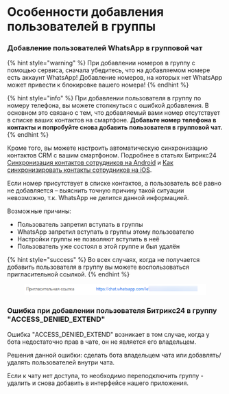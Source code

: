 # Особенности добавления пользователей в группы

### Добавление пользователей WhatsApp в групповой чат

{% hint style="warning" %}
При добавлении номеров в группу с помощью сервиса, сначала убедитесь, что на добавляемом номере есть аккаунт WhatsApp! Добавление номеров, на которых нет WhatsApp может привести к блокировке вашего номера!
{% endhint %}

{% hint style="info" %}
При добавлении пользователя в группу по номеру телефона, вы можете столкнуться с ошибкой добавления. В основном это связано с тем, что добавляемый вами номер отсутствует в списке ваших контактов на смартфоне. **Добавьте номер телефона в контакты и попробуйте снова добавить пользователя в групповой чат.**
{% endhint %}

Кроме того, вы можете настроить автоматическую синхронизацию контактов CRM с вашим смартфоном. Подробнее в статьях Битрикс24 [Синхронизация контактов сотрудников на Android](https://helpdesk.bitrix24.ru/open/18043040/) и [Как синхронизировать контакты сотрудников на iOS](https://helpdesk.bitrix24.ru/open/18001982/).

Если номер присутствует в списке контактов, а пользователь всё равно не добавляется – выяснить точную причину такой ситуации невозможно, т.к. WhatsApp не делится данной информацией.

Возможные причины:

* Пользователь запретил вступать в группы
* WhatsApp запретил вступать в группы этому пользователю
* Настройки группы не позволяют вступить в неё
* Пользователь уже состоял в этой группе и был удалён

{% hint style="success" %}
Во всех случаях, когда не получается добавить пользователя в группу вы можете воспользоваться пригласительной ссылкой.
{% endhint %}

<figure><img src="../.gitbook/assets/image (1006).png" alt=""><figcaption></figcaption></figure>

### Ошибка при добавлении пользователя Битрикс24 в группу "ACCESS\_DENIED\_EXTEND"

Ошибка "ACCESS\_DENIED\_EXTEND" возникает в том случае, когда у бота недостаточно прав в чате, он не является его владельцем.

Решения данной ошибки: сделать бота владельцем чата или добавлять/удалять пользователей внутри чата.&#x20;

Если к чату нет доступа, то необходимо переподключить группу - удалить и снова добавить в интерфейсе нашего приложения.
